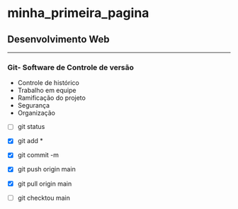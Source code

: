 # minha_primeira_pagina
## Desenvolvimento Web
***
### **Git- Software de Controle de versão**
* Controle de histórico
* Trabalho em equipe
* Ramificação do projeto
* Segurança
* Organização

- [ ] git status

- [x] git add *

- [x] git commit -m

- [x] git push origin main

- [x] git pull origin main

- [ ] git checktou main
